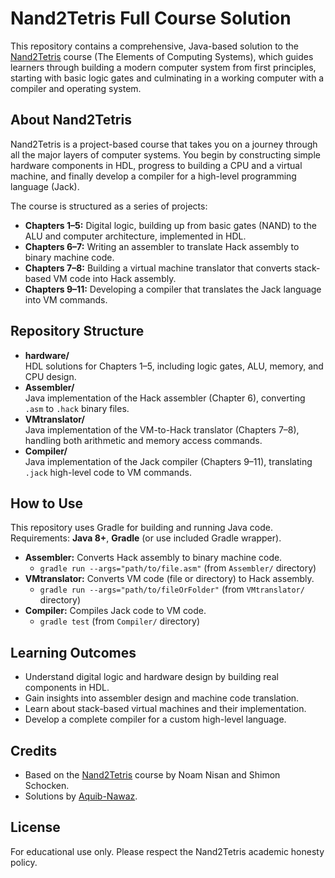 # Nand2Tetris Full Course Solution

This repository contains a comprehensive, Java-based solution to the [Nand2Tetris](https://www.nand2tetris.org/) course (The Elements of Computing Systems), which guides learners through building a modern computer system from first principles, starting with basic logic gates and culminating in a working computer with a compiler and operating system.

## About Nand2Tetris

Nand2Tetris is a project-based course that takes you on a journey through all the major layers of computer systems. You begin by constructing simple hardware components in HDL, progress to building a CPU and a virtual machine, and finally develop a compiler for a high-level programming language (Jack).

The course is structured as a series of projects:
- **Chapters 1–5:** Digital logic, building up from basic gates (NAND) to the ALU and computer architecture, implemented in HDL.
- **Chapters 6–7:** Writing an assembler to translate Hack assembly to binary machine code.
- **Chapters 7–8:** Building a virtual machine translator that converts stack-based VM code into Hack assembly.
- **Chapters 9–11:** Developing a compiler that translates the Jack language into VM commands.

## Repository Structure

- **hardware/**  
  HDL solutions for Chapters 1–5, including logic gates, ALU, memory, and CPU design.
- **Assembler/**  
  Java implementation of the Hack assembler (Chapter 6), converting `.asm` to `.hack` binary files.
- **VMtranslator/**  
  Java implementation of the VM-to-Hack translator (Chapters 7–8), handling both arithmetic and memory access commands.
- **Compiler/**  
  Java implementation of the Jack compiler (Chapters 9–11), translating `.jack` high-level code to VM commands.

## How to Use

This repository uses Gradle for building and running Java code.  
Requirements: **Java 8+**, **Gradle** (or use included Gradle wrapper).

- **Assembler:** Converts Hack assembly to binary machine code.
  - `gradle run --args="path/to/file.asm"` (from `Assembler/` directory)
- **VMtranslator:** Converts VM code (file or directory) to Hack assembly.
  - `gradle run --args="path/to/fileOrFolder"` (from `VMtranslator/` directory)
- **Compiler:** Compiles Jack code to VM code.
  - `gradle test` (from `Compiler/` directory)

## Learning Outcomes

- Understand digital logic and hardware design by building real components in HDL.
- Gain insights into assembler design and machine code translation.
- Learn about stack-based virtual machines and their implementation.
- Develop a complete compiler for a custom high-level language.

## Credits

- Based on the [Nand2Tetris](https://www.nand2tetris.org/) course by Noam Nisan and Shimon Schocken.
- Solutions by [Aquib-Nawaz](https://github.com/Aquib-Nawaz).

## License

For educational use only. Please respect the Nand2Tetris academic honesty policy.
